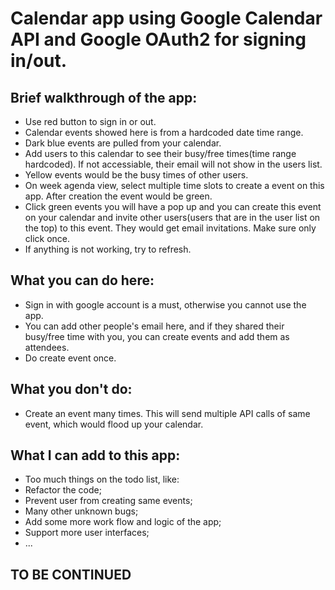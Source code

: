 # Calendar app using Google Calendar API and Google OAuth2 for signing in/out.

## Brief walkthrough of the app:
- Use red button to sign in or out.
- Calendar events showed here is from a hardcoded date time range.
- Dark blue events are pulled from your calendar.
- Add users to this calendar to see their busy/free times(time range hardcoded). If not accessiable, their email will not show in the users list.
- Yellow events would be the busy times of other users.
- On week agenda view, select multiple time slots to create a event on this app. After creation the event would be green.
- Click green events you will have a pop up and you can create this event on your calendar and invite other users(users that are in the user list on the top) to this event. They would get email invitations. Make sure only click once.
- If anything is not working, try to refresh.

## What you can do here:
- Sign in with google account is a must, otherwise you cannot use the app.
- You can add other people's email here, and if they shared their busy/free time with you, you can create events and add them as attendees.
- Do create event once.

## What you don't do:
- Create an event many times. This will send multiple API calls of same event, which would flood up your calendar.

## What I can add to this app:
- Too much things on the todo list, like:
 - Refactor the code;
 - Prevent user from creating same events;
 - Many other unknown bugs;
 - Add some more work flow and logic of the app;
 - Support more user interfaces;
 - ...

## TO BE CONTINUED